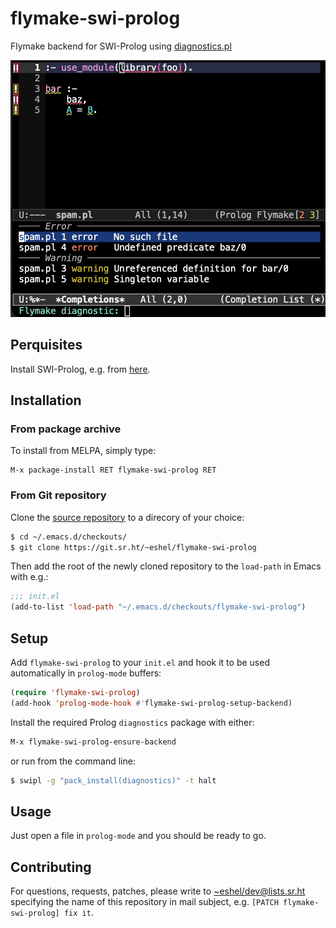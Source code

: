 # flymake-swi-prolog

Flymake backend for SWI-Prolog using [diagnostics.pl](https://git.sr.ht/~eshel/diagnostics.pl)

![diagnostics](./flymake-swi-prolog.png)

## Perquisites

Install SWI-Prolog, e.g. from [here](https://www.swi-prolog.org/Download.html).

## Installation

### From package archive

To install from MELPA, simply type:

    M-x package-install RET flymake-swi-prolog RET


### From Git repository

Clone the [source repository](https://git.sr.ht/~eshel/flymake-swi-prolog) to a direcory of your choice:
```sh
$ cd ~/.emacs.d/checkouts/
$ git clone https://git.sr.ht/~eshel/flymake-swi-prolog
```

Then add the root of the newly cloned repository to the `load-path` in Emacs with e.g.:
```lisp
;;; init.el
(add-to-list 'load-path "~/.emacs.d/checkouts/flymake-swi-prolog")
```

## Setup

Add `flymake-swi-prolog` to your `init.el` and hook it to
be used automatically in `prolog-mode` buffers:
```lisp
(require 'flymake-swi-prolog)
(add-hook 'prolog-mode-hook #'flymake-swi-prolog-setup-backend)
```

Install the required Prolog `diagnostics` package with either:
```lisp
M-x flymake-swi-prolog-ensure-backend
```

or run from the command line:

```sh
$ swipl -g "pack_install(diagnostics)" -t halt
```

## Usage

Just open a file in `prolog-mode` and you should be ready to go.


## Contributing

For questions, requests, patches, please write to
[~eshel/dev@lists.sr.ht](mailto:~eshel/dev@lists.sr.ht) specifying the name of this repository in
mail subject, e.g. `[PATCH flymake-swi-prolog] fix it`.
